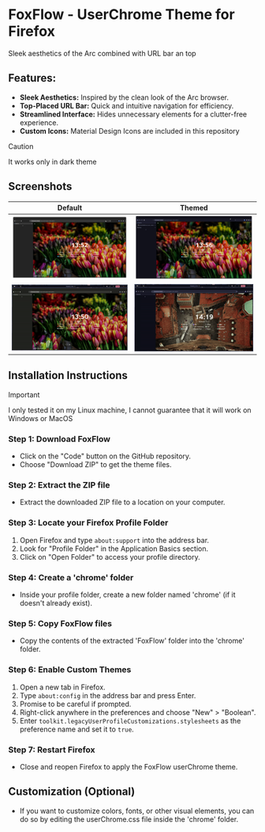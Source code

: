 # FoxFlow - UserChrome Theme for Firefox

Sleek aesthetics of the Arc combined with URL bar an top

## Features:

- **Sleek Aesthetics:** Inspired by the clean look of the Arc browser.
- **Top-Placed URL Bar:** Quick and intuitive navigation for efficiency.
- **Streamlined Interface:** Hides unnecessary elements for a clutter-free experience.
- **Custom Icons:** Material Design Icons are included in this repository


> [!CAUTION]
> It works only in dark theme
>

## Screenshots
Default           |  Themed
:-------------------------:|:-------------------------:
![](https://github.com/p1xlized/FoxFlow/blob/main/Screenshots/1.png )  |  ![](https://github.com/p1xlized/FoxFlow/blob/main/Screenshots/2.png)
![](https://github.com/p1xlized/FoxFlow/blob/main/Screenshots/FoxFlow.gif)  |  ![](https://github.com/p1xlized/FoxFlow/blob/main/Screenshots/gif2.gif)



## Installation Instructions
> [!IMPORTANT]
> I only tested it on my Linux machine, I cannot guarantee that it will work on Windows or MacOS
> 

### Step 1: Download FoxFlow

- Click on the "Code" button on the GitHub repository.
- Choose "Download ZIP" to get the theme files.

### Step 2: Extract the ZIP file

- Extract the downloaded ZIP file to a location on your computer.

### Step 3: Locate your Firefox Profile Folder

1. Open Firefox and type `about:support` into the address bar.
2. Look for "Profile Folder" in the Application Basics section.
3. Click on "Open Folder" to access your profile directory.

### Step 4: Create a 'chrome' folder

- Inside your profile folder, create a new folder named 'chrome' (if it doesn't already exist).

### Step 5: Copy FoxFlow files

- Copy the contents of the extracted 'FoxFlow' folder into the 'chrome' folder.

### Step 6: Enable Custom Themes

1. Open a new tab in Firefox.
2. Type `about:config` in the address bar and press Enter.
3. Promise to be careful if prompted.
4. Right-click anywhere in the preferences and choose "New" > "Boolean".
5. Enter `toolkit.legacyUserProfileCustomizations.stylesheets` as the preference name and set it to `true`.

### Step 7: Restart Firefox

- Close and reopen Firefox to apply the FoxFlow userChrome theme.

## Customization (Optional)

- If you want to customize colors, fonts, or other visual elements, you can do so by editing the userChrome.css file inside the 'chrome' folder.
